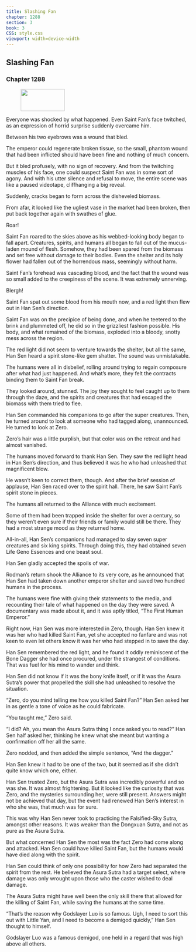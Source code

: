 ```yaml
---
title: Slashing Fan
chapter: 1288
section: 3
book: 3
CSS: style.css
viewport: width=device-width
---
```


## Slashing Fan

### Chapter 1288

<figure>
	<img src="../Images/gem.gif" alt="" id="gem" width="120" height="60" />
</figure>

Everyone was shocked by what happened. Even Saint Fan’s face twitched, as an expression of horrid surprise suddenly overcame him.

Between his two eyebrows was a wound that bled.

The emperor could regenerate broken tissue, so the small, phantom wound that had been inflicted should have been fine and nothing of much concern.

But it bled profusely, with no sign of recovery. And from the twitching muscles of his face, one could suspect Saint Fan was in some sort of agony. And with his utter silence and refusal to move, the entire scene was like a paused videotape, cliffhanging a big reveal.

Suddenly, cracks began to form across the disheveled biomass.

From afar, it looked like the ugliest vase in the market had been broken, then put back together again with swathes of glue.

Roar!

Saint Fan roared to the skies above as his webbed-looking body began to fall apart. Creatures, spirits, and humans all began to fall out of the mucus-laden mound of flesh. Somehow, they had been spared from the biomass and set free without damage to their bodies. Even the shelter and its holy flower had fallen out of the horrendous mass, seemingly without harm.

Saint Fan’s forehead was cascading blood, and the fact that the wound was so small added to the creepiness of the scene. It was extremely unnerving.

Blergh!

Saint Fan spat out some blood from his mouth now, and a red light then flew out in Han Sen’s direction.

Saint Fan was on the precipice of being done, and when he teetered to the brink and plummeted off, he did so in the grizzliest fashion possible. His body, and what remained of the biomass, exploded into a bloody, snotty mess across the region.

The red light did not seem to venture towards the shelter, but all the same, Han Sen heard a spirit stone-like gem shatter. The sound was unmistakable.

The humans were all in disbelief, rolling around trying to regain composure after what had just happened. And what’s more, they felt the contracts binding them to Saint Fan break.

They looked around, stunned. The joy they sought to feel caught up to them through the daze, and the spirits and creatures that had escaped the biomass with them tried to flee.

Han Sen commanded his companions to go after the super creatures. Then, he turned around to look at someone who had tagged along, unannounced. He turned to look at Zero.

Zero’s hair was a little purplish, but that color was on the retreat and had almost vanished.

The humans moved forward to thank Han Sen. They saw the red light head in Han Sen’s direction, and thus believed it was he who had unleashed that magnificent blow.

He wasn’t keen to correct them, though. And after the brief session of applause, Han Sen raced over to the spirit hall. There, he saw Saint Fan’s spirit stone in pieces.

The humans all returned to the Alliance with much excitement.

Some of them had been trapped inside the shelter for over a century, so they weren’t even sure if their friends or family would still be there. They had a most strange mood as they returned home.

All-in-all, Han Sen’s companions had managed to slay seven super creatures and six king spirits. Through doing this, they had obtained seven Life Geno Essences and one beast soul.

Han Sen gladly accepted the spoils of war.

Rodman’s return shook the Alliance to its very core, as he announced that Han Sen had taken down another emperor shelter and saved two hundred humans in the process.

The humans were fine with giving their statements to the media, and recounting their tale of what happened on the day they were saved. A documentary was made about it, and it was aptly titled, “The First Human Emperor.”

Right now, Han Sen was more interested in Zero, though. Han Sen knew it was her who had killed Saint Fan, yet she accepted no fanfare and was not keen to even let others know it was her who had stepped in to save the day.

Han Sen remembered the red light, and he found it oddly reminiscent of the Bone Dagger she had once procured, under the strangest of conditions. That was fuel for his mind to wander and think.

Han Sen did not know if it was the bony knife itself, or if it was the Asura Sutra’s power that propelled the skill she had unleashed to resolve the situation.

“Zero, do you mind telling me how you killed Saint Fan?” Han Sen asked her in as gentle a tone of voice as he could fabricate.

“You taught me,” Zero said.

“I did? Ah, you mean the Asura Sutra thing I once asked you to read?” Han Sen half asked her, thinking he knew what she meant but wanting a confirmation off her all the same.

Zero nodded, and then added the simple sentence, “And the dagger.”

Han Sen knew it had to be one of the two, but it seemed as if she didn’t quite know which one, either.

Han Sen trusted Zero, but the Asura Sutra was incredibly powerful and so was she. It was almost frightening. But it looked like the curiosity that was Zero, and the mysteries surrounding her, were still present. Answers might not be achieved that day, but the event had renewed Han Sen’s interest in who she was, that much was for sure.

This was why Han Sen never took to practicing the Falsified-Sky Sutra, amongst other reasons. It was weaker than the Dongxuan Sutra, and not as pure as the Asura Sutra.

But what concerned Han Sen the most was the fact Zero had come along and attacked. Han Sen could have killed Saint Fan, but the humans would have died along with the spirit.

Han Sen could think of only one possibility for how Zero had separated the spirit from the rest. He believed the Asura Sutra had a target select, where damage was only wrought upon those who the caster wished to deal damage.

The Asura Sutra might have well been the only skill there that allowed for the killing of Saint Fan, while saving the humans at the same time.

“That’s the reason why Godslayer Luo is so famous. Ugh, I need to sort this out with Little Yan, and I need to become a demigod quickly,” Han Sen thought to himself.

Godslayer Luo was a famous demigod, one held in a regard that was high above all others.